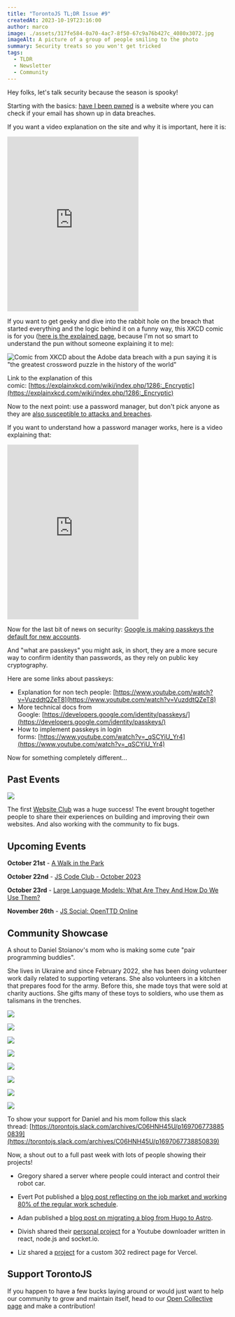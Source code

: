 ```yaml
---
title: "TorontoJS TL;DR Issue #9"
createdAt: 2023-10-19T23:16:00
author: marco
image: ./assets/317fe584-0a70-4ac7-8f50-67c9a76b427c_4080x3072.jpg
imageAlt: A picture of a group of people smiling to the photo
summary: Security treats so you won't get tricked
tags:
  - TLDR
  - Newsletter
  - Community
---
```

Hey folks, let's talk security because the season is spooky!

Starting with the basics: [have I been pwned](https://haveibeenpwned.com/) is a website where you can check if your email has shown up in data breaches.

If you want a video explanation on the site and why it is important, here it is:

<iframe src="https://www.youtube-nocookie.com/embed/OnpQNLrzoW0" width="300" height="400" frameborder="no" scrolling="no" loading="lazy" allowtransparency="true" allowfullscreen="true" credentialless="true" referrerPolicy="no-referrer" sandbox="allow-scripts allow-same-origin" allow="accelerometer 'none'; ambient-light-sensor 'none'; autoplay 'none'; battery 'none'; browsing-topics 'none'; camera 'none'; display-capture 'none'; domain-agent 'none'; document-domain 'none'; encrypted-media 'none'; execution-while-not-rendered 'none'; execution-while-out-of-viewport ''; gamepad 'none'; geolocation 'none'; gyroscope 'none'; hid 'none'; identity-credentials-get 'none'; idle-detection 'none'; local-fonts 'none'; magnetometer 'none'; microphone 'none'; midi 'none'; otp-credentials 'none'; payment 'none'; picture-in-picture 'none'; publickey-credentials-create 'none'; publickey-credentials-get 'none'; screen-wake-lock 'none'; serial 'none'; speaker-selection 'none'; usb 'none'; window-management 'none'; xr-spatial-tracking 'none'", csp="sandbox allow-scripts allow-same-origin"></iframe>

If you want to get geeky and dive into the rabbit hole on the breach that started everything and the logic behind it on a funny way, this XKCD comic is for you ([here is the explained page](https://explainxkcd.com/wiki/index.php/1286:_Encryptic), because I'm not so smart to understand the pun without someone explaining it to me):

![Comic from XKCD about the Adobe data breach with a pun saying it is "the greatest crossword puzzle in the history of the world"](./assets/abf43eda-2828-4061-bee1-e47374f7464c_473x541.jpg)

Link to the explanation of this comic: [https://explainxkcd.com/wiki/index.php/1286:_Encryptic](https://explainxkcd.com/wiki/index.php/1286:_Encryptic)

Now to the next point: use a password manager, but don't pick anyone as they are [also susceptible to attacks and breaches](https://www.youtube.com/watch?v=WfHnF66L-Os).

If you want to understand how a password manager works, here is a video explaining that:

<iframe src="https://www.youtube-nocookie.com/embed/w68BBPDAWr8" width="300" height="400" frameborder="no" scrolling="no" loading="lazy" allowtransparency="true" allowfullscreen="true" credentialless="true" referrerPolicy="no-referrer" sandbox="allow-scripts allow-same-origin" allow="accelerometer 'none'; ambient-light-sensor 'none'; autoplay 'none'; battery 'none'; browsing-topics 'none'; camera 'none'; display-capture 'none'; domain-agent 'none'; document-domain 'none'; encrypted-media 'none'; execution-while-not-rendered 'none'; execution-while-out-of-viewport ''; gamepad 'none'; geolocation 'none'; gyroscope 'none'; hid 'none'; identity-credentials-get 'none'; idle-detection 'none'; local-fonts 'none'; magnetometer 'none'; microphone 'none'; midi 'none'; otp-credentials 'none'; payment 'none'; picture-in-picture 'none'; publickey-credentials-create 'none'; publickey-credentials-get 'none'; screen-wake-lock 'none'; serial 'none'; speaker-selection 'none'; usb 'none'; window-management 'none'; xr-spatial-tracking 'none'", csp="sandbox allow-scripts allow-same-origin"></iframe>

Now for the last bit of news on security: [Google is making passkeys the default for new accounts](https://blog.google/technology/safety-security/passkeys-default-google-accounts/).

And "what are passkeys" you might ask, in short, they are a more secure way to confirm identity than passwords, as they rely on public key cryptography.

Here are some links about passkeys:

- Explanation for non tech people: [https://www.youtube.com/watch?v=VuzddtQZeT8](https://www.youtube.com/watch?v=VuzddtQZeT8)
- More technical docs from Google: [https://developers.google.com/identity/passkeys/](https://developers.google.com/identity/passkeys/)
- How to implement passkeys in login forms: [https://www.youtube.com/watch?v=_qSCYiU_Yr4](https://www.youtube.com/watch?v=_qSCYiU_Yr4)

Now for something completely different…

## Past Events

![](./assets/317fe584-0a70-4ac7-8f50-67c9a76b427c_4080x3072.jpg)

The first [Website Club](https://guild.host/events/js-website-club-1-3bi8wo) was a huge success! The event brought together people to share their experiences on building and improving their own websites. And also working with the community to fix bugs.

## Upcoming Events

**October 21st** - [A Walk in the Park](https://guild.host/events/a-walk-in-the-park-c5d468)

**October 22nd** - [JS Code Club - October 2023](https://guild.host/events/js-code-club-october-jaxjra)

**October 23rd** - [Large Language Models: What Are They And How Do We Use Them?](https://www.meetup.com/techtank-to/events/296408305/)

**November 26th** - [JS Social: OpenTTD Online](https://guild.host/events/js-social-openttd-online-a76bbz)

## Community Showcase

A shout to Daniel Stoianov's mom who is making some cute "pair programming buddies".

She lives in Ukraine and since February 2022, she has been doing volunteer work daily related to supporting veterans. She also volunteers in a kitchen that prepares food for the army. Before this, she made toys that were sold at charity auctions. She gifts many of these toys to soldiers, who use them as talismans in the trenches.

![](./assets/9e5c5bf8-48f2-4d09-9f11-6a80adeebdcb_720x1280.jpg)

![](./assets/dc729c9e-a8e2-48fd-b403-211ae6c623d7_1280x797.jpg)

![](./assets/6ab1706b-2236-4c34-879d-41df5abe821b_1280x797.jpg)

![](./assets/4f66484e-5af7-4efe-ab06-02613629e8f1_1280x797.jpg)

![](./assets/f333c673-0621-45a1-aa66-6c116fca9a44_1280x960.jpg)

![](./assets/065ec7cd-42e7-4bd1-8222-8f5f0b221245_1280x797.jpg)

![](./assets/3ba819dc-5114-4672-89b6-6d44e79d4684_1280x797.jpg)

![](./assets/1f6d0927-20ec-4691-aabf-9af1dccc9123_960x1280.jpg)

To show your support for Daniel and his mom follow this slack thread: [https://torontojs.slack.com/archives/C06HNH45U/p1697067738850839](https://torontojs.slack.com/archives/C06HNH45U/p1697067738850839)

Now, a shout out to a full past week with lots of people showing their projects!

- Gregory shared a server where people could interact and control their robot car.

- Evert Pot published a [blog post reflecting on the job market and working 80% of the regular work schedule](https://evertpot.com/on-80-percent-jobs/).

- Adan published a [blog post on migrating a blog from Hugo to Astro](https://mckerlie.com/posts/migrating-your-blog-from-hugo-to-astro).

- Divish shared their [personal project](https://github.com/divishram/Youtube-downloader) for a Youtube downloader written in react, node.js and socket.io.

- Liz shared a [project](https://github.com/GingerKiwi/302-gingerkiwi-redirect-vercel) for a custom 302 redirect page for Vercel.


## Support TorontoJS

If you happen to have a few bucks laying around or would just want to help our community to grow and maintain itself, head to our [Open Collective page](https://opencollective.com/torontojs) and make a contribution!
